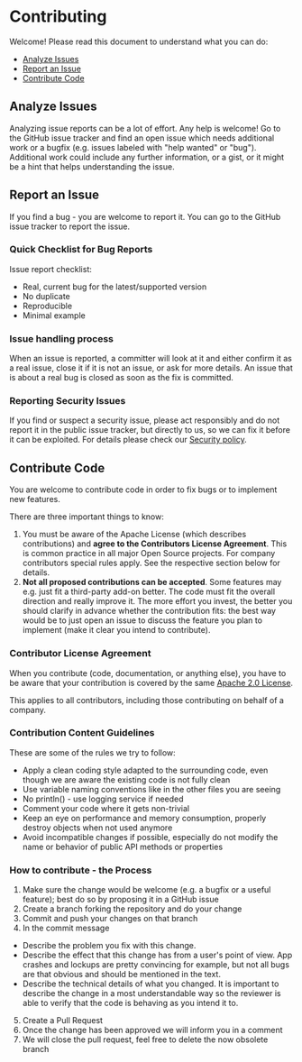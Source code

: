 # Contributing

Welcome! Please read this document to understand what you can do:
* [Analyze Issues](#analyze-issues)
* [Report an Issue](#report-an-issue)
* [Contribute Code](#contribute-code)

## Analyze Issues

Analyzing issue reports can be a lot of effort. Any help is welcome!
Go to the GitHub issue tracker and find an open issue which needs additional work or a bugfix (e.g. issues labeled with "help wanted" or "bug").
Additional work could include any further information, or a gist, or it might be a hint that helps understanding the issue.

## Report an Issue

If you find a bug - you are welcome to report it.
You can go to the GitHub issue tracker to report the issue.

### Quick Checklist for Bug Reports

Issue report checklist:
* Real, current bug for the latest/supported version
* No duplicate
* Reproducible
* Minimal example

### Issue handling process

When an issue is reported, a committer will look at it and either confirm it as a real issue, close it if it is not an issue, or ask for more details.
An issue that is about a real bug is closed as soon as the fix is committed.


### Reporting Security Issues

If you find or suspect a security issue, please act responsibly and do not report it in the public issue tracker, but directly to us, so we can fix it before it can be exploited.
For details please check our [Security policy](SECURITY.md).

## Contribute Code

You are welcome to contribute code in order to fix bugs or to implement new features.

There are three important things to know:

1.  You must be aware of the Apache License (which describes contributions) and **agree to the Contributors License Agreement**. This is common practice in all major Open Source projects.
    For company contributors special rules apply. See the respective section below for details.
2.  **Not all proposed contributions can be accepted**. Some features may e.g. just fit a third-party add-on better. The code must fit the overall direction and really improve it. The more effort you invest, the better you should clarify in advance whether the contribution fits: the best way would be to just open an issue to discuss the feature you plan to implement (make it clear you intend to contribute).

### Contributor License Agreement

When you contribute (code, documentation, or anything else), you have to be aware that your contribution is covered by the same [Apache 2.0 License](https://www.apache.org/licenses/LICENSE-2.0).

This applies to all contributors, including those contributing on behalf of a company.

### Contribution Content Guidelines

These are some of the rules we try to follow:

-   Apply a clean coding style adapted to the surrounding code, even though we are aware the existing code is not fully clean
-   Use variable naming conventions like in the other files you are seeing
-   No println() - use logging service if needed
-   Comment your code where it gets non-trivial
-   Keep an eye on performance and memory consumption, properly destroy objects when not used anymore
-   Avoid incompatible changes if possible, especially do not modify the name or behavior of public API methods or properties

### How to contribute - the Process

1.  Make sure the change would be welcome (e.g. a bugfix or a useful feature); best do so by proposing it in a GitHub issue
2.  Create a branch forking the repository and do your change
3.  Commit and push your changes on that branch
4.  In the commit message
   - Describe the problem you fix with this change.
   - Describe the effect that this change has from a user's point of view. App crashes and lockups are pretty convincing for example, but not all bugs are that obvious and should be mentioned in the text.
   - Describe the technical details of what you changed. It is important to describe the change in a most understandable way so the reviewer is able to verify that the code is behaving as you intend it to.
5.  Create a Pull Request
6.  Once the change has been approved we will inform you in a comment
7.  We will close the pull request, feel free to delete the now obsolete branch
